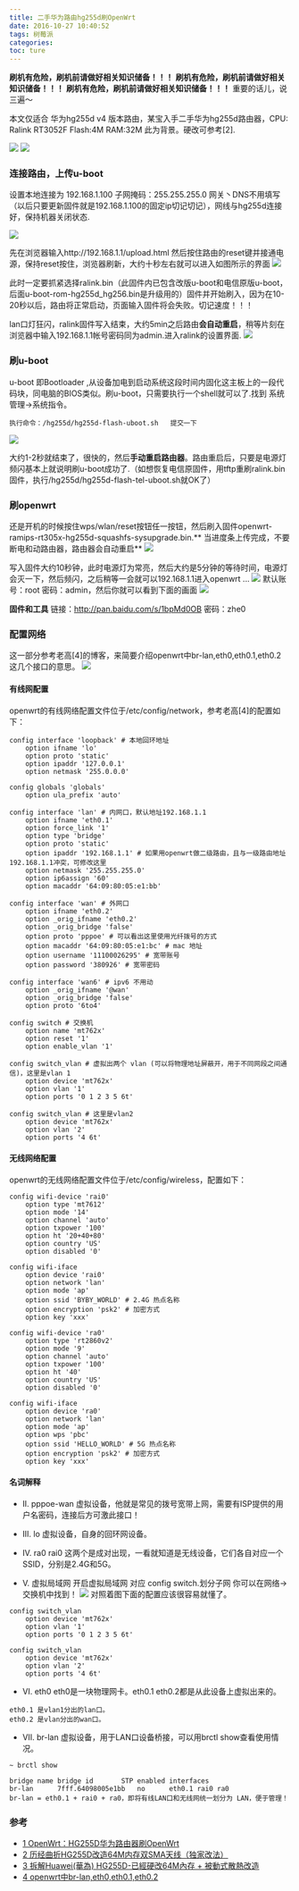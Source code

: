 ```yaml
---
title: 二手华为路由hg255d刷OpenWrt
date: 2016-10-27 10:40:52
tags: 树莓派
categories:
toc: ture
---
```

**刷机有危险，刷机前请做好相关知识储备！！！**
**刷机有危险，刷机前请做好相关知识储备！！！**
**刷机有危险，刷机前请做好相关知识储备！！！**
重要的话儿，说三遍～
<!--more-->
本文仅适合 华为hg255d v4 版本路由，某宝入手二手华为hg255d路由器，CPU: Ralink RT3052F Flash:4M RAM:32M 此为背景。硬改可参考[2].

![](http://static.mindcont.com/blog/images/ubuntu/hg255d.jpg)
![](http://static.mindcont.com/blog/images/ubuntu/hg255d-2.jpg)

### 连接路由，上传u-boot
设置本地连接为 192.168.1.100  子网掩码：255.255.255.0 网关丶DNS不用填写（以后只要更新固件就是192.168.1.100的固定ip切记切记），网线与hg255d连接好，保持机器关闭状态.

![](http://static.mindcont.com/blog/images/ubuntu/hg255d-3.jpg)

先在浏览器输入http://192.168.1.1/upload.html 然后按住路由的reset键并接通电源，保持reset按住，浏览器刷新，大约十秒左右就可以进入如图所示的界面
![](http://static.mindcont.com/blog/images/ubuntu/hg255d-4.jpg)

此时一定要抓紧选择ralink.bin（此固件内已包含改版u-boot和电信原版u-boot，后面u-boot-rom-hg255d_hg256.bin是升级用的）固件并开始刷入，因为在10-20秒以后，路由将正常启动，页面输入固件将会失败。切记速度！！！

lan口灯狂闪，ralink固件写入结束，大约5min之后路由**会自动重启**，稍等片刻在浏览器中输入192.168.1.1帐号密码同为admin.进入ralink的设置界面.
![](http://static.mindcont.com/blog/images/ubuntu/hg255d-5.jpg)

### 刷u-boot
u-boot 即Bootloader ,从设备加电到启动系统这段时间内固化这主板上的一段代码块，同电脑的BIOS类似。刷u-boot，只需要执行一个shell就可以了.找到 系统管理->系统指令。
```
执行命令：/hg255d/hg255d-flash-uboot.sh   提交一下
```
![](http://static.mindcont.com/blog/images/ubuntu/hg255d-6.jpg)

大约1-2秒就结束了，很快的，然后**手动重启路由器**。路由重启后，只要是电源灯频闪基本上就说明刷u-boot成功了.（如想恢复电信原固件，用tftp重刷ralink.bin固件，执行/hg255d/hg255d-flash-tel-uboot.sh就OK了）

### 刷openwrt
还是开机的时候按住wps/wlan/reset按钮任一按钮，然后刷入固件openwrt-ramips-rt305x-hg255d-squashfs-sysupgrade.bin.** 当进度条上传完成，不要断电和动路由器，路由器会自动重启**
![](http://static.mindcont.com/blog/images/ubuntu/hg255d-7.jpg)


写入固件大约10秒钟，此时电源灯为常亮，然后大约是5分钟的等待时间，电源灯会灭一下，然后频闪，之后稍等一会就可以192.168.1.1进入openwrt ...
![](http://static.mindcont.com/blog/images/ubuntu/hg255d-8.jpg)
默认账号：root 密码：admin，然后你就可以看到下面的画面
![](http://static.mindcont.com/blog/images/ubuntu/hg255d-9.jpg)

**固件和工具**
链接：http://pan.baidu.com/s/1bpMd0OB 密码：zhe0

### 配置网络
这一部分参考老高[4]的博客，来简要介绍openwrt中br-lan,eth0,eth0.1,eth0.2 这几个接口的意思。
![](http://static.mindcont.com/blog/images/ubuntu/hg255d-10.png)

#### 有线网配置
openwrt的有线网络配置文件位于/etc/config/network，参考老高[4]的配置如下：
```
config interface 'loopback' # 本地回环地址
    option ifname 'lo'
    option proto 'static'
    option ipaddr '127.0.0.1'
    option netmask '255.0.0.0'

config globals 'globals'
    option ula_prefix 'auto'

config interface 'lan' # 内网口，默认地址192.168.1.1
    option ifname 'eth0.1'
    option force_link '1'
    option type 'bridge'
    option proto 'static'
    option ipaddr '192.168.1.1' # 如果用openwrt做二级路由，且与一级路由地址192.168.1.1冲突，可修改这里
    option netmask '255.255.255.0'
    option ip6assign '60'
    option macaddr '64:09:80:05:e1:bb'

config interface 'wan' # 外网口
    option ifname 'eth0.2'
    option _orig_ifname 'eth0.2'
    option _orig_bridge 'false'
    option proto 'pppoe' # 可以看出这里使用光纤拨号的方式
    option macaddr '64:09:80:05:e1:bc' # mac 地址
    option username '11100026295' # 宽带账号
    option password '380926' # 宽带密码

config interface 'wan6' # ipv6 不用动
    option _orig_ifname '@wan'
    option _orig_bridge 'false'
    option proto '6to4'

config switch # 交换机
    option name 'mt762x'
    option reset '1'
    option enable_vlan '1'

config switch_vlan # 虚拟出两个 vlan (可以将物理地址屏蔽开，用于不同网段之间通信)，这里是vlan 1
    option device 'mt762x'
    option vlan '1'
    option ports '0 1 2 3 5 6t'

config switch_vlan # 这里是vlan2
    option device 'mt762x'
    option vlan '2'
    option ports '4 6t'
```
#### 无线网络配置
openwrt的无线网络配置文件位于/etc/config/wireless，配置如下：
```
config wifi-device 'rai0'
    option type 'mt7612'
    option mode '14'
    option channel 'auto'
    option txpower '100'
    option ht '20+40+80'
    option country 'US'
    option disabled '0'

config wifi-iface
    option device 'rai0'
    option network 'lan'
    option mode 'ap'
    option ssid 'BYBY_WORLD' # 2.4G 热点名称
    option encryption 'psk2' # 加密方式
    option key 'xxx'

config wifi-device 'ra0'
    option type 'rt2860v2'
    option mode '9'
    option channel 'auto'
    option txpower '100'
    option ht '40'
    option country 'US'
    option disabled '0'

config wifi-iface
    option device 'ra0'
    option network 'lan'
    option mode 'ap'
    option wps 'pbc'
    option ssid 'HELLO_WORLD' # 5G 热点名称
    option encryption 'psk2' # 加密方式
    option key 'xxx'
```
#### 名词解释
* II. pppoe-wan
虚拟设备，他就是常见的拨号宽带上网，需要有ISP提供的用户名密码，连接后方可激此接口！

* III. lo
虚拟设备，自身的回环网设备。

* IV. ra0 rai0
这两个是成对出现，一看就知道是无线设备，它们各自对应一个SSID，分别是2.4G和5G。

* V. 虚拟局域网
开启虚拟局域网 对应 config switch.划分子网 你可以在网络->交换机中找到！
![](http://static.mindcont.com/blog/images/ubuntu/hg255d-11.png)
对照着图下面的配置应该很容易就懂了。
```
config switch_vlan
    option device 'mt762x'
    option vlan '1'
    option ports '0 1 2 3 5 6t'

config switch_vlan
    option device 'mt762x'
    option vlan '2'
    option ports '4 6t'
```
* VI. eth0
eth0是一块物理网卡。eth0.1 eth0.2都是从此设备上虚拟出来的。
```
eth0.1 是vlan1分出的lan口。
eth0.2 是vlan分出的wan口。
```
* VII. br-lan
虚拟设备，用于LAN口设备桥接，可以用brctl show查看使用情况。
```
~ brctl show

bridge name bridge id       STP enabled interfaces
br-lan      7fff.64098005e1bb   no      eth0.1 rai0 ra0
br-lan = eth0.1 + rai0 + ra0，即将有线LAN口和无线网统一划分为 LAN，便于管理！
```
### 参考
* [1 OpenWrt：HG255D华为路由器刷OpenWrt](http://www.jianshu.com/p/34f9c4963105)
* [2 历经曲折HG255D改造64M内存双SMA天线（独家改法）](http://forum.eepw.com.cn/thread/236267/1)
* [3 拆解Huawei(華為) HG255D-已經硬改64M內存 + 被動式散熱改造](http://www.right.com.cn/forum/thread-153163-1-1.html)
* [4 openwrt中br-lan,eth0,eth0.1,eth0.2](https://blog.phpgao.com/openwrt-interface.html)
